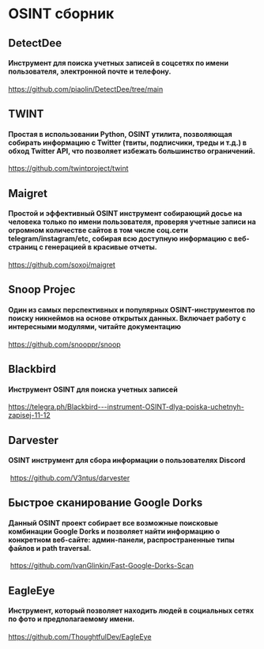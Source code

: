 # **OSINT сборник**

## DetectDee

#### Инструмент для поиска учетных записей в соцсетях по имени пользователя, электронной почте и телефону.

https://github.com/piaolin/DetectDee/tree/main

## TWINT

#### Простая в использовании Python, OSINT утилита, позволяющая собирать информацию с Twitter (твиты, подписчики, треды и т.д.) в обход Twitter API, что позволяет избежать большинство ограничений.

https://github.com/twintproject/twint

## Maigret

#### Простой и эффективный OSINT инструмент собирающий досье на человека только по имени пользователя, проверяя учетные записи на огромном количестве сайтов в том числе соц.сети telegram/instagram/etc, собирая всю доступную информацию с веб-страниц с генерацией в красивые отчеты.

https://github.com/soxoj/maigret

## Snoop Projec

#### Один из самых перспективных и популярных OSINT-инструментов по поиску никнеймов на основе открытых данных. Включает работу с интересными модулями, читайте документацию

https://github.com/snooppr/snoop

## Blackbird

#### Инструмент OSINT для поиска учетных записей

https://telegra.ph/Blackbird---instrument-OSINT-dlya-poiska-uchetnyh-zapisej-11-12

## Darvester

#### OSINT инструмент для сбора информации о пользователях Discord

 https://github.com/V3ntus/darvester

## Быстрое сканирование Google Dorks

#### Данный OSINT проект собирает все возможные поисковые комбинации Google Dorks и позволяет найти информацию о конкретном веб-сайте: админ-панели, распространенные типы файлов и path traversal.

 https://github.com/IvanGlinkin/Fast-Google-Dorks-Scan

## EagleEye

#### Инструмент, который позволяет находить людей в социальных сетях по фото и предполагаемому имени.

https://github.com/ThoughtfulDev/EagleEye